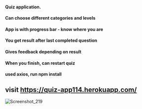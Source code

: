 #### Quiz application.
#### Can choose different categories and levels
#### App is with progress bar - know where you are
#### You get result after last completed question
#### Gives feedback depending on result
#### When you finish, can restart quiz
#### used axios, run npm install 

## visit https://quiz-app114.herokuapp.com/

![Screenshot_219](https://user-images.githubusercontent.com/59258830/122802871-f595c680-d2d6-11eb-85c4-d5b866731666.png)
